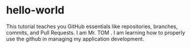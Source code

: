 # hello-world
This tutorial teaches you GitHub essentials like repositories, branches, commits, and Pull Requests.
I am Mr. TOM . I am learning how to properly use the github in managing my application development.
